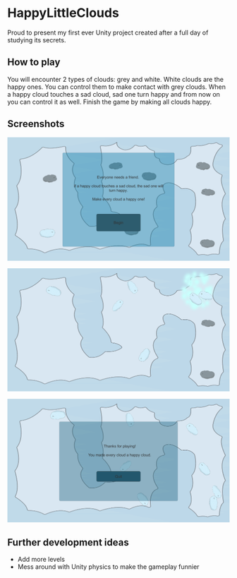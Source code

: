 # HappyLittleClouds
 
Proud to present my first ever Unity project created after a full day of studying its secrets.

## How to play

You will encounter 2 types of clouds: grey and white. White clouds are the happy ones. You can control them to make contact with grey clouds. When a happy cloud touches a sad cloud, sad one turn happy and from now on you can control it as well. Finish the game by making all clouds happy.

## Screenshots

![StartMenu Screenshot](https://github.com/kwisek/HappyLittleClouds/blob/main/Screenshots/OnGameStart.png)

![Gameplay Screenshot](https://github.com/kwisek/HappyLittleClouds/blob/main/Screenshots/Gameplay.png)

![EndMenu Screenshot](https://github.com/kwisek/HappyLittleClouds/blob/main/Screenshots/OnGameOver.png)

## Further development ideas

* Add more levels
* Mess around with Unity physics to make the gameplay funnier
